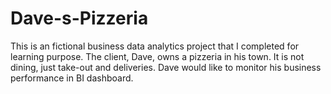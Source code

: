 # Dave-s-Pizzeria
This is an fictional business data analytics project that I completed for learning purpose. The client, Dave, owns a pizzeria in his town. It is not dining, just take-out and deliveries. Dave would like to monitor his business performance in BI dashboard. 
